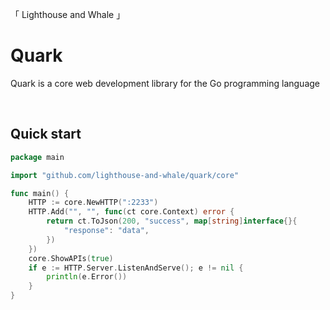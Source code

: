 「 Lighthouse and Whale 」

# Quark
Quark is a core web development library for the Go programming language

<br>

## Quick start

```go
package main

import "github.com/lighthouse-and-whale/quark/core"

func main() {
	HTTP := core.NewHTTP(":2233")
	HTTP.Add("", "", func(ct core.Context) error {
		return ct.ToJson(200, "success", map[string]interface{}{
			"response": "data",
		})
	})
	core.ShowAPIs(true)
	if e := HTTP.Server.ListenAndServe(); e != nil {
		println(e.Error())
	}
}
```
